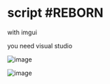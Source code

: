 # script #REBORN
 
with imgui

you need visual studio


![image](https://cdn.discordapp.com/attachments/1048626958700904558/1048626977483014204/1670080829701-png.png)

![image](https://user-images.githubusercontent.com/106037157/179006837-3577ee1b-7544-4c48-9a82-ba1e8c64dc38.png)
